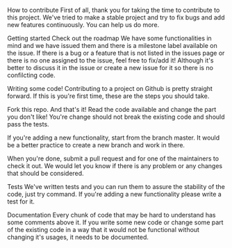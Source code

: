 How to contribute
First of all, thank you for taking the time to contribute to this project. We've tried to make a stable project and try to fix bugs and add new features continuously. You can help us do more.

Getting started
Check out the roadmap
We have some functionalities in mind and we have issued them and there is a milestone label available on the issue. If there is a bug or a feature that is not listed in the issues page or there is no one assigned to the issue, feel free to fix/add it! Although it's better to discuss it in the issue or create a new issue for it so there is no confilcting code.

Writing some code!
Contributing to a project on Github is pretty straight forward. If this is you're first time, these are the steps you should take.

Fork this repo.
And that's it! Read the code available and change the part you don't like! You're change should not break the existing code and should pass the tests.

If you're adding a new functionality, start from the branch master. It would be a better practice to create a new branch and work in there.

When you're done, submit a pull request and for one of the maintainers to check it out. We would let you know if there is any problem or any changes that should be considered.

Tests
We've written tests and you can run them to assure the stability of the code, just try command. If you're adding a new functionality please write a test for it.

Documentation
Every chunk of code that may be hard to understand has some comments above it. If you write some new code or change some part of the existing code in a way that it would not be functional without changing it's usages, it needs to be documented.
